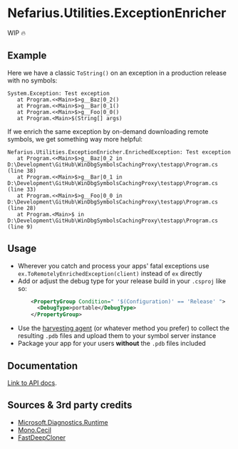 ﻿# Nefarius.Utilities.ExceptionEnricher

WIP 🔥

## Example

Here we have a classic `ToString()` on an exception in a production release with no symbols:

```text
System.Exception: Test exception
   at Program.<<Main>$>g__Baz|0_2()
   at Program.<<Main>$>g__Bar|0_1()
   at Program.<<Main>$>g__Foo|0_0()
   at Program.<Main>$(String[] args)
```

If we enrich the same exception by on-demand downloading remote symbols, we get something way more helpful:

```text
Nefarius.Utilities.ExceptionEnricher.EnrichedException: Test exception
   at Program.<<Main>$>g__Baz|0_2 in D:\Development\GitHub\WinDbgSymbolsCachingProxy\testapp\Program.cs (line 38)
   at Program.<<Main>$>g__Bar|0_1 in D:\Development\GitHub\WinDbgSymbolsCachingProxy\testapp\Program.cs (line 33)
   at Program.<<Main>$>g__Foo|0_0 in D:\Development\GitHub\WinDbgSymbolsCachingProxy\testapp\Program.cs (line 28)
   at Program.<Main>$ in D:\Development\GitHub\WinDbgSymbolsCachingProxy\testapp\Program.cs (line 9)
```

## Usage

- Wherever you catch and process your apps' fatal exceptions use `ex.ToRemotelyEnrichedException(client)` instead of
  `ex` directly
- Add or adjust the debug type for your release build in your `.csproj` like so:
    ```xml
        <PropertyGroup Condition=" '$(Configuration)' == 'Release' ">
          <DebugType>portable</DebugType>
        </PropertyGroup>
    ```
- Use the [harvesting agent](../agent) (or whatever method you prefer) to collect the resulting `.pdb` files and upload
  them to your symbol server instance
- Package your app for your users **without** the `.pdb` files included

## Documentation

[Link to API docs](../docs/index.md).

## Sources & 3rd party credits

- [Microsoft.Diagnostics.Runtime](https://github.com/microsoft/clrmd)
- [Mono.Cecil](https://www.mono-project.com/docs/tools+libraries/libraries/Mono.Cecil/)
- [FastDeepCloner](https://github.com/AlenToma/FastDeepCloner)
